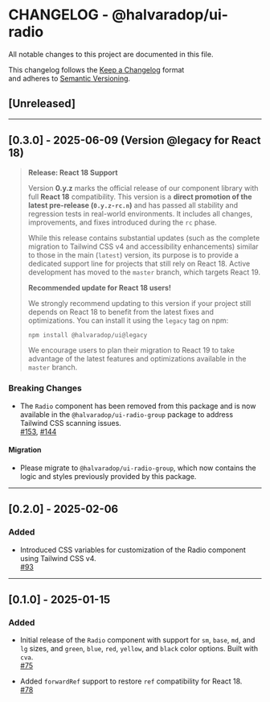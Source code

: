 # CHANGELOG - @halvaradop/ui-radio

All notable changes to this project are documented in this file.

This changelog follows the [Keep a Changelog](https://keepachangelog.com/en/1.1.0/) format  
and adheres to [Semantic Versioning](https://semver.org/spec/v2.0.0.html).

## [Unreleased]

---

## [0.3.0] - 2025-06-09 (Version @legacy for React 18)

> **Release: React 18 Support**
>
> Version **0.y.z** marks the official release of our component library with full **React 18** compatibility. This version is a **direct promotion of the latest pre-release (`0.y.z-rc.n`)** and has passed all stability and regression tests in real-world environments. It includes all changes, improvements, and fixes introduced during the `rc` phase.
>
> While this release contains substantial updates (such as the complete migration to Tailwind CSS v4 and accessibility enhancements) similar to those in the main (`latest`) version, its purpose is to provide a dedicated support line for projects that still rely on React 18. Active development has moved to the `master` branch, which targets React 19.
>
> **Recommended update for React 18 users!**
>
> We strongly recommend updating to this version if your project still depends on React 18 to benefit from the latest fixes and optimizations. You can install it using the `legacy` tag on npm:
>
> ```bash
> npm install @halvaradop/ui@legacy
> ```
>
> We encourage users to plan their migration to React 19 to take advantage of the latest features and optimizations available in the `master` branch.

### Breaking Changes

- The `Radio` component has been removed from this package and is now available in the `@halvaradop/ui-radio-group` package to address Tailwind CSS scanning issues.  
  [#153](https://github.com/halvaradop/ui/pull/153), [#144](https://github.com/halvaradop/ui/issues/144)

#### Migration

- Please migrate to `@halvaradop/ui-radio-group`, which now contains the logic and styles previously provided by this package.

---

## [0.2.0] - 2025-02-06

### Added

- Introduced CSS variables for customization of the Radio component using Tailwind CSS v4.  
  [#93](https://github.com/halvaradop/ui/pull/93)

---

## [0.1.0] - 2025-01-15

### Added

- Initial release of the `Radio` component with support for `sm`, `base`, `md`, and `lg` sizes, and `green`, `blue`, `red`, `yellow`, and `black` color options. Built with `cva`.  
  [#75](https://github.com/halvaradop/ui/pull/75)

- Added `forwardRef` support to restore `ref` compatibility for React 18.  
  [#78](https://github.com/halvaradop/ui/pull/78)
